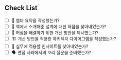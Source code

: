 ## Check List

- [ ] 📝 챕터 요약을 작성했는가?
- [ ] 🚧 책에서 소개해준 설계에 대한 허점을 찾아내었는가?
- [ ] 🧐 허점을 해결하기 위한 개선 방안을 제시했는가?
- [ ] 🏗️ 개선 방안을 적용한 아키텍처 다이어그램을 작성했는가?
- [ ] 🚀 실무에 적용할 인사이트를 찾아내었는가?
- [ ] 🗣️ 면접 사례에서의 꼬리 질문을 준비했는가?
